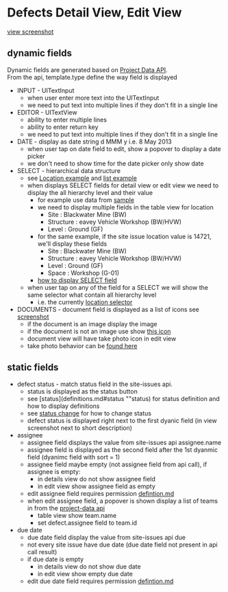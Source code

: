 Defects Detail View, Edit View
==============================

[view screenshot](http://db.tt/HNhcdwdh "view screenshot")

dynamic fields
--------------

Dynamic fields are generated based on [Project Data API](project-data.md "Project Data").  
From the api, template.type define the way field is displayed 
* INPUT - UITextInput
    * when user enter more text into the UITextInput
    * we need to put text into multiple lines if they don't fit in a single line
* EDITOR - UITextView
    * ability to enter multiple lines
    * ability to enter return key
    * we need to put text into multiple lines if they don't fit in a single line
* DATE - display as date string d MMM y i.e. 8 May 2013
    * when user tap on date field to edit, show a popover to display a date picker
    * we don't need to show time for the date picker only show date
* SELECT - hierarchical data structure
    * see [Location example](location-example.md "location example") and [list example](list-example.md "list example")
    * when displays SELECT fields for detail view or edit view we need to display the all hierarchy level and their value
        * for example use data from [sample](location-example.md "location example")
        * we need to display multiple fields in the table view for location
            * Site : Blackwater Mine (BW)
            * Structure : eavey Vehicle Workshop (BW/HVW)
            * Level : Ground (GF)
        * for the same example, if the site issue location value is 14721, we'll display these fields
            * Site : Blackwater Mine (BW)
            * Structure : eavey Vehicle Workshop (BW/HVW)
            * Level : Ground (GF)
            * Space : Workshop (G-01)
        * [how to display SELECT field](defect-details-view.md#generate-view)
    * when user tap on any of the field for a SELECT we will show the same selector what contain all hierarchy level
        * i.e. the currently [location selector](http://db.tt/jGnBAqMc "location selector")
* DOCUMENTS - document field is displayed as a list of icons see [screenshot](http://db.tt/AloUr4wF "screenshot")
    * if the document is an image display the image
    * <a name="doc-icon"/> if the document is not an image use show [this icon](http://www.iconfinder.com/icons/3784/download/png/128 "icon")
    * document view will have take photo icon in edit view
    * take photo behavior can be [found here](photo-annotation.md)

static fields
-------------

* defect status - match status field in the site-issues api. 
    * status is displayed as the status button
    * see [status](definitions.md#status ""status) for status definition and how to display definitions
    * see [status change](definitions.md#status-changes "status change") for how to change status
    * defect status is displayed right next to the first dyanic field (in view screenshot next to short description)
* assignee
    * assignee field displays the value from site-issues api assignee.name
    * assignee field is displayed as the second field after the 1st dyanmic field (dyanimc field with sort = 1)
    * assignee field maybe empty (not assignee field from api call), if assignee is empty:
        * in details view do not show assignee field
        * in edit view show assignee field as empty
    * edit assignee field requires permission [defintion.md](definitions.md#privileges "defintion.md")
    * when edit assignee field, a popover is shown display a list of teams in from the [project-data api](project-data.md "project-data api")
        * table view show team.name
        * set defect.assignee field to team.id
* due date
    * due date field display the value from site-issues api due
    * not every site issue have due date (due date field not present in api call result)
    * if due date is empty
        * in details view do not show due date
        * in edit view show empty due date
    * edit due date field requires permission [defintion.md](definitions.md#privileges "defintion.md")
